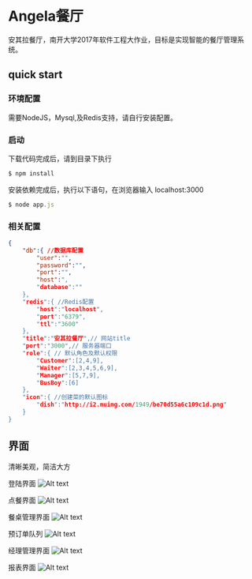 # Angela餐厅

安其拉餐厅，南开大学2017年软件工程大作业，目标是实现智能的餐厅管理系统。

## quick start
###  环境配置
需要NodeJS，Mysql,及Redis支持，请自行安装配置。

### 启动
下载代码完成后，请到目录下执行

```javascript
$ npm install
```
安装依赖完成后，执行以下语句，在浏览器输入 localhost:3000 
```javascript
$ node app.js
```

### 相关配置
```json
{
    "db":{ //数据库配置
        "user":"",
        "password":"",
        "port":"",
        "host":",
        "database":""
    },
    "redis":{ //Redis配置
        "host":"localhost",
        "port":"6379",
        "ttl":"3600"
    },
    "title":"安其拉餐厅",// 网站title
    "port":"3000",// 服务器端口
    "role":{ // 默认角色及默认权限
        "Customer":[2,4,9],
        "Waiter":[2,3,4,5,6,9],
        "Manager":[5,7,9],
        "BusBoy":[6]
    },
    "icon":{ //创建菜的默认图标
        "dish":"http://i2.muimg.com/1949/be70d55a6c109c1d.png"
    }
}
```


## 界面

清晰美观，简洁大方

登陆界面
![Alt text](http://i1.piimg.com/588926/dcd5c88a1e14de2d.png)

点餐界面
![Alt text](http://i1.piimg.com/588926/a94ee8eb77e8bee5.png)


餐桌管理界面
![Alt text](http://i1.piimg.com/588926/6ac54d57b827656f.png )

预订单队列
![Alt text](http://i1.piimg.com/588926/aa5d6ef0dde24b82.png)

经理管理界面
![Alt text](http://i1.piimg.com/588926/b27e26b7a08f63af.png)

报表界面
![Alt text](http://i1.piimg.com/588926/ad9ade7d76ac78e5.png)


